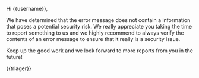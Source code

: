 Hi {{username}},

We have determined that the error message does not contain a information that poses a potential security risk. We really appreciate you taking the time to report something to us and we highly recommend to always verify the contents of an error message to ensure that it really is a security 
issue.

Keep up the good work and we look forward to more reports from you in the future!

{{triager}}